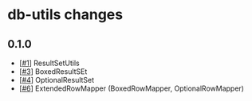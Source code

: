 # db-utils changes

## 0.1.0

*   [[#1](../../issues/1)] ResultSetUtils
*   [[#3](../../issues/3)] BoxedResultSEt
*   [[#4](../../issues/4)] OptionalResultSet
*   [[#6](../../issues/6)] ExtendedRowMapper (BoxedRowMapper, OptionalRowMapper)

